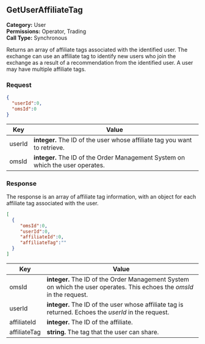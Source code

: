 ## GetUserAffiliateTag

**Category:** User<br />
**Permissions:** Operator, Trading<br />
**Call Type:** Synchronous

Returns an array of affiliate tags associated with the identified user. The exchange can use an affiliate tag to identify new users who join the exchange as a result of a recommendation from the identified user. A user may have multiple affiliate tags.

### Request

```json
{
  "userId":0,
  "omsId":0
}
```

| Key    | Value                                                        |
| ------ | ------------------------------------------------------------ |
| userId | **integer.** The ID of the user whose affiliate tag you want to retrieve. |
| omsId  | **integer.** The ID of the Order Management System on which the user operates. |

### Response

The response is an array of affiliate tag information, with an object for each affiliate tag associated with the user.

```json
[
  {
     "omsId":0,
     "userId":0,
     "affiliateId":0,
     "affiliateTag":""
  }
]
```

| Key          | Value                                                        |
| ------------ | ------------------------------------------------------------ |
| omsId        | **integer.** The ID of the Order Management System on which the user operates. This echoes the *omsId* in the request. |
| userId       | **integer.** The ID of the user whose affiliate tag is returned. Echoes the *userId* in the request. |
| affiliateId  | **integer.** The ID of the affiliate.                        |
| affiliateTag | **string.** The tag that the user can share.                 |


